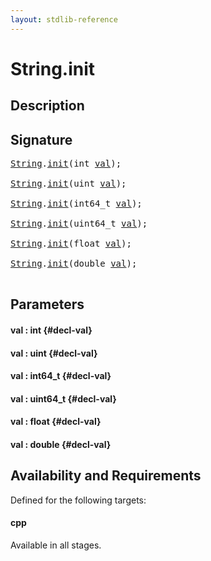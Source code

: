 ```yaml
---
layout: stdlib-reference
---
```


# String\.init

## Description





## Signature 

<pre>
<a href="/stdlib-reference/types/String/index" class="code_type">String</a>.<a href="/stdlib-reference/types/String/init">init</a>(<span class="code_keyword">int</span> <a href="/stdlib-reference/types/String/init#decl-val" class="code_param">val</a>);

<a href="/stdlib-reference/types/String/index" class="code_type">String</a>.<a href="/stdlib-reference/types/String/init">init</a>(<span class="code_keyword">uint</span> <a href="/stdlib-reference/types/String/init#decl-val" class="code_param">val</a>);

<a href="/stdlib-reference/types/String/index" class="code_type">String</a>.<a href="/stdlib-reference/types/String/init">init</a>(int64_t <a href="/stdlib-reference/types/String/init#decl-val" class="code_param">val</a>);

<a href="/stdlib-reference/types/String/index" class="code_type">String</a>.<a href="/stdlib-reference/types/String/init">init</a>(uint64_t <a href="/stdlib-reference/types/String/init#decl-val" class="code_param">val</a>);

<a href="/stdlib-reference/types/String/index" class="code_type">String</a>.<a href="/stdlib-reference/types/String/init">init</a>(<span class="code_keyword">float</span> <a href="/stdlib-reference/types/String/init#decl-val" class="code_param">val</a>);

<a href="/stdlib-reference/types/String/index" class="code_type">String</a>.<a href="/stdlib-reference/types/String/init">init</a>(<span class="code_keyword">double</span> <a href="/stdlib-reference/types/String/init#decl-val" class="code_param">val</a>);

</pre>

## Parameters

#### val  : int {#decl-val}
#### val  : uint {#decl-val}
#### val  : int64\_t {#decl-val}
#### val  : uint64\_t {#decl-val}
#### val  : float {#decl-val}
#### val  : double {#decl-val}

## Availability and Requirements

Defined for the following targets:

#### cpp
Available in all stages.



